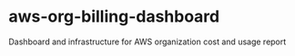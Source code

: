 # aws-org-billing-dashboard
Dashboard and infrastructure for AWS organization cost and usage report
